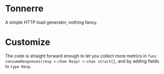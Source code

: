 # Tonnerre

A simple HTTP load generator, nothing fancy.

# Customize

The code is straight forward enough to let you collect more metrics in
`func consumeResponses(resp <-chan Resp) <-chan struct{}`, and by adding
fields to `type Resp`.
